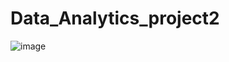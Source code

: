 # Data_Analytics_project2
![image](https://github.com/user-attachments/assets/924c8538-1a02-45ba-8050-8661fc132a79)
